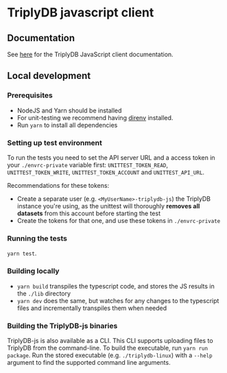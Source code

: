 # TriplyDB javascript client

## Documentation

See [here](https://triply.cc/docs/triplydb-js) for the TriplyDB JavaScript client documentation.

## Local development

### Prerequisites

- NodeJS and Yarn should be installed
- For unit-testing we recommend having [direnv](https://direnv.net) installed.
- Run `yarn` to install all dependencies

### Setting up test environment

To run the tests you need to set the API server URL and a access token in your `./envrc-private` variable first: `UNITTEST_TOKEN_READ`, `UNITTEST_TOKEN_WRITE`, `UNITTEST_TOKEN_ACCOUNT` and `UNITTEST_API_URL`.

Recommendations for these tokens:

- Create a separate user (e.g. `<MyUserName>-triplydb-js`) the TriplyDB instance you're using, as the unittest will thoroughly **removes all datasets** from this account before starting the test
- Create the tokens for that one, and use these tokens in `./envrc-private`

### Running the tests

`yarn test`.

### Building locally

- `yarn build` transpiles the typescript code, and stores the JS results in the `./lib` directory
- `yarn dev` does the same, but watches for any changes to the typescript files and incrementally transpiles them when needed

### Building the TriplyDB-js binaries

TriplyDB-js is also available as a CLI. This CLI supports uploading files to TriplyDB from the command-line. To build the executable, run `yarn run package`.
Run the stored executable (e.g. `./triplydb-linux`) with a `--help` argument to find the supported command line arguments.
